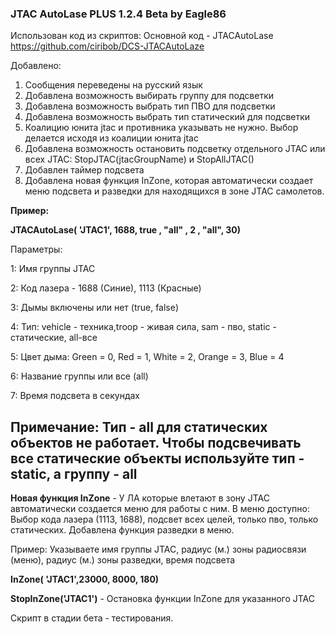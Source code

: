 ### JTAC AutoLase PLUS 1.2.4 Beta by Eagle86

Использован код из скриптов:
Основной код - JTACAutoLase	https://github.com/ciribob/DCS-JTACAutoLaze          

Добавлено:
1. Сообщения переведены на русский язык
2. Добавлена возможность выбирать группу для подсветки
3. Добавлена возможность выбрать тип ПВО для подсветки
4. Добавлена возможность выбрать тип статический для подсветки
5. Коалицию юнита jtac и противника указывать не нужно. Выбор делается исходя из коалиции юнита jtac
6. Добавлена возможность остановить подсветку отдельного JTAC или всех JTAC:  StopJTAC(jtacGroupName)  и StopAllJTAC() 
7. Добавлен таймер подсвета 
8. Добавлена новая функция InZone, которая автоматически создает 
   меню подсвета и разведки для находящихся в зоне JTAC самолетов.

**Пример:**

**JTACAutoLase(       'JTAC1', 1688, true , "all" , 2 , "all", 30)** 

Параметры:


1: Имя группы JTAC

2: Код лазера - 1688 (Синие), 1113 (Красные) 

3: Дымы включены или нет (true, false)

4: Тип: vehicle - техника,troop - живая сила, sam - пво, static - статические, all-все

5: Цвет дыма: Green = 0, Red = 1, White = 2, Orange = 3, Blue = 4

6: Название группы или все (all)

7: Время подсвета в секундах


Примечание: Тип - all для статических объектов не работает. 
Чтобы подсвечивать все статические объекты используйте тип - static, а группу - all
-------------------------------------------------------------------------------------------------------------------
**Новая функция InZone** - У ЛА которые влетают в зону JTAC автоматически создается меню для работы с ним.
В меню доступно: Выбор кода лазера (1113, 1688), подсвет всех целей, только пво, только статических.
Добавлена функция разведки в меню.

Пример:
Указываете имя группы JTAC, радиус (м.) зоны радиосвязи (меню), радиус (м.) зоны разведки, время подсвета 

**InZone( 'JTAC1',23000, 8000, 180)**

**StopInZone('JTAC1')** - Остановка функции InZone для указанного JTAC

Скрипт в стадии бета - тестирования. 
